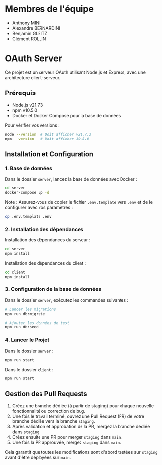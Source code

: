 # Membres de l'équipe
- Anthony MINI
- Alexandre BERNARDINI
- Benjamin GLEITZ
- Clément ROLLIN

# OAuth Server

Ce projet est un serveur OAuth utilisant Node.js et Express, avec une architecture client-serveur.

## Prérequis

- Node.js v21.7.3
- npm v10.5.0
- Docker et Docker Compose pour la base de données

Pour vérifier vos versions :

```sh
node --version  # Doit afficher v21.7.3
npm --version   # Doit afficher 10.5.0
```

## Installation et Configuration

### 1. Base de données

Dans le dossier `server`, lancez la base de données avec Docker :

```sh
cd server
docker-compose up -d
```

Note : Assurez-vous de copier le fichier `.env.template` vers `.env` et de le configurer avec vos paramètres :

```sh
cp .env.template .env
```

### 2. Installation des dépendances

Installation des dépendances du serveur :

```sh
cd server
npm install
```

Installation des dépendances du client :

```sh
cd client
npm install
```

### 3. Configuration de la base de données

Dans le dossier `server`, exécutez les commandes suivantes :

```sh
# Lancer les migrations
npm run db:migrate

# Ajouter les données de test
npm run db:seed
```

### 4. Lancer le Projet

Dans le dossier `server` :

```sh
npm run start
```

Dans le dossier `client` :

```sh
npm run start
```

## Gestion des Pull Requests

1. Créez une branche dédiée (à partir de staging) pour chaque nouvelle fonctionnalité ou correction de bug.
2. Une fois le travail terminé, ouvrez une Pull Request (PR) de votre branche dédiée vers la branche `staging`.
3. Après validation et approbation de la PR, mergez la branche dédiée dans `staging`.
4. Créez ensuite une PR pour merger `staging` dans `main`.
5. Une fois la PR approuvée, mergez `staging` dans `main`.

Cela garantit que toutes les modifications sont d'abord testées sur `staging` avant d'être déployées sur `main`.
